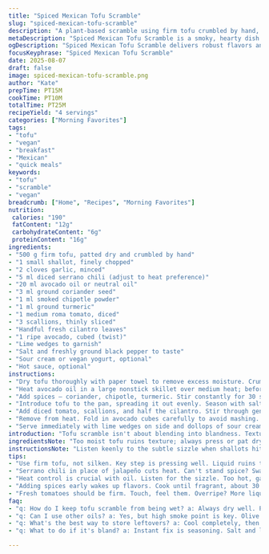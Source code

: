 ```yaml
---
title: "Spiced Mexican Tofu Scramble"
slug: "spiced-mexican-tofu-scramble"
description: "A plant-based scramble using firm tofu crumbled by hand, infused with smoky chipotle and coriander. Aromatic sauté of shallots, garlic, and mild serrano pepper. Finished with fresh avocado, scallions, and a squeeze of lime. Gluten-free, nut-free, and egg-free. Simple, quick, and flexible enough for breakfast or dinner."
metaDescription: "Spiced Mexican Tofu Scramble is a smoky, hearty dish perfect for breakfast or dinner, rich in flavor with a kick from chipotle and fresh cilantro."
ogDescription: "Spiced Mexican Tofu Scramble delivers robust flavors and textures. A satisfying plant-based meal to enjoy any time of day."
focusKeyphrase: "Spiced Mexican Tofu Scramble"
date: 2025-08-07
draft: false
image: spiced-mexican-tofu-scramble.png
author: "Kate"
prepTime: PT15M
cookTime: PT10M
totalTime: PT25M
recipeYield: "4 servings"
categories: ["Morning Favorites"]
tags:
- "tofu"
- "vegan"
- "breakfast"
- "Mexican"
- "quick meals"
keywords:
- "tofu"
- "scramble"
- "vegan"
breadcrumb: ["Home", "Recipes", "Morning Favorites"]
nutrition: 
 calories: "190"
 fatContent: "12g"
 carbohydrateContent: "6g"
 proteinContent: "16g"
ingredients:
- "500 g firm tofu, patted dry and crumbled by hand"
- "1 small shallot, finely chopped"
- "2 cloves garlic, minced"
- "5 ml diced serrano chili (adjust to heat preference)"
- "20 ml avocado oil or neutral oil"
- "3 ml ground coriander seed"
- "1 ml smoked chipotle powder"
- "1 ml ground turmeric"
- "1 medium roma tomato, diced"
- "3 scallions, thinly sliced"
- "Handful fresh cilantro leaves"
- "1 ripe avocado, cubed (twist)"
- "Lime wedges to garnish"
- "Salt and freshly ground black pepper to taste"
- "Sour cream or vegan yogurt, optional"
- "Hot sauce, optional"
instructions:
- "Dry tofu thoroughly with paper towel to remove excess moisture. Crumble tofu into coarse bits with your hands over a bowl; chunks should be bite-sized, not pulverized."
- "Heat avocado oil in a large nonstick skillet over medium heat; before oil shimmers, add shallots, garlic, and serrano. Listen for gentle sizzle; cook until shallots become translucent and soft, about 4 minutes — edges will start curling but no browning yet."
- "Add spices — coriander, chipotle, turmeric. Stir constantly for 30 seconds until fragrant; spices bloom best when heated briefly before adding tofu."
- "Introduce tofu to the pan, spreading it out evenly. Season with salt and pepper. Keep stirring every 2 minutes to prevent sticking. Cook about 7–9 minutes until tofu looks dry with tiny crisp bits forming on edges. Tactile cue: tofu should break apart easily but hold shape and not be wet or bulgy."
- "Add diced tomato, scallions, and half the cilantro. Stir through gently, allowing tomato to warm but not lose its shape – about 2 minutes."
- "Remove from heat. Fold in avocado cubes carefully to avoid mashing. Check seasoning; add more salt or hot sauce if needed."
- "Serve immediately with lime wedges on side and dollops of sour cream or vegan yogurt if using. Great alongside warm corn tortillas or toasted bread for scooping."
introduction: "Tofu scramble isn't about blending into blandness. Texture matters — keep chunks distinct, not paste. Using serrano instead of jalapeño lowers the heat to a tunable simmer. Shallots lend sweetness where regular onion might overpower. Toasting spices early unlocks oils and deepens aromas. The crunch of fresh scallions and brightness of cilantro cut through softness. Avocado isn't just for richness; it cools the palate, balances spices, brings natural creaminess without dairy. Lime juice at the end flips the dish into freshness. Efficient, no fuss, and no shortcut destined to soggy mush. The aroma when spices hit hot oil? That’s where flavor starts. No blackened bits — avoid burning spices, dark spots bitter and ruin balance. Use silicone spatula, press tofu chunks gently to keep shape. Remember, heat control is why tofu scramble works or fails."
ingredientsNote: "Too moist tofu ruins texture; always press or pat dry thoroughly. Substitute serrano with poblano or mild chilies for less heat. Avocado oil preferred for high smoke point; olive oil burns and alters flavor. Smoked chipotle powder can be swapped for smoked paprika plus a pinch of cayenne. Texture is king here — crumble by hand, not food processor, to avoid gluey paste. Tomatoes should be firm to avoid watering down scramble. Fresh cilantro added last to preserve volatile oils that give herbal punch. Lime juice only at service; acid breaks down tofu if added too early. Sour cream can be replaced by vegan cashew cream if dairy-free option required. Scallions or spring onions preferred over regular onion for softness and color contrast."
instructionsNote: "Listen keenly to the subtle sizzle when shallots hit the pan — too hot, and garlic fries too fast, turning bitter. Cook shallots until soft, not brown, to preserve sweetness. Adding spices when pan is adequately hot, but not smoking, ensures flavor extraction without burning. When cooking tofu, avoid overcrowding pan — spread tofu so moisture evaporates quickly creating slight crust; overcrowding steams instead. Stir gently to preserve chunk integrity. When adding fresh tomato and scallion, briefly warming is enough; overcooking destroys vibrancy and adds excess liquid. Folding avocado last requires light touch to keep cubes distinct and creamy chunks evident. Toast tortillas while scramble finishes for a hot, ready accompaniment. Always taste before plating — tofu can be bland without salt and acid balance. The micro-steps in heat and timing make the difference between mush and magic."
tips:
- "Use firm tofu, not silken. Key step is pressing well. Liquid ruins texture. Crumble by hand; food processors make paste."
- "Serrano chili in place of jalapeño cuts heat. Can't stand spice? Swap with bell pepper. Poblano gives nice flavor too."
- "Heat control is crucial with oil. Listen for the sizzle. Too hot, garlic burns fast; changes the flavor. Not enough heat? Tofu steams."
- "Adding spices early wakes up flavors. Cook until fragrant, about 30 seconds. Careful not to scorch; burnt spices ruin the dish."
- "Fresh tomatoes should be firm. Touch, feel them. Overripe? More liquid = soupy scramble. Can swap with bell pepper if need be."
faq:
- "q: How do I keep tofu scramble from being wet? a: Always dry well. Press thoroughly. Crumbling by hand helps preserve chunkiness."
- "q: Can I use other oils? a: Yes, but high smoke point is key. Olive oil burns; avocado oil doesn't. Can use grapeseed too."
- "q: What's the best way to store leftovers? a: Cool completely, then refrigerate. Up to 3 days. Reheat gently, let it steam dry."
- "q: What to do if it's bland? a: Instant fix is seasoning. Salt and lime help. Hot sauce adds kick. Don’t forget to taste."

---
```

